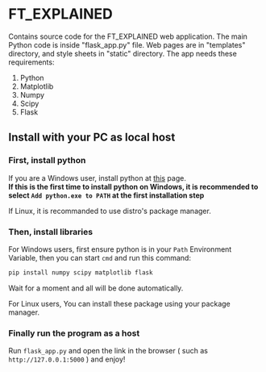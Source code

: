 # FT_EXPLAINED
Contains source code for the FT_EXPLAINED web application.
The main Python code is inside "flask_app.py" file.
Web pages are in "templates" directory, and style sheets in "static" directory.
The app needs these requirements:
1. Python 
2. Matplotlib 
3. Numpy
4. Scipy
5. Flask 

## Install with your PC as local host
### First, install python
If you are a Windows user, install python at 
[this](https://www.python.org/downloads/) page.\
**If this is the first time to install python on Windows,
it is recommended to select
`Add python.exe to PATH` at the first installation step**

If Linux, it is recommanded to use distro's package manager.

### Then, install libraries
For Windows users,
first ensure python is in your `Path` Environment Variable,
then you can start `cmd` and run this command:
```sh
pip install numpy scipy matplotlib flask
```
Wait for a moment and all will be done automatically.

For Linux users,
You can install these package using your package manager.

### Finally run the program as a host
Run `flask_app.py` and open the link in the browser ( such as 
`http://127.0.0.1:5000` ) and enjoy!
